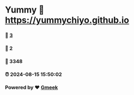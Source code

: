 # Yummy :link: https://yummychiyo.github.io 
### :page_facing_up: [3](https://yummychiyo.github.io/tag.html) 
### :speech_balloon: 2 
### :hibiscus: 3348 
### :alarm_clock: 2024-08-15 15:50:02 
### Powered by :heart: [Gmeek](https://github.com/Meekdai/Gmeek)
